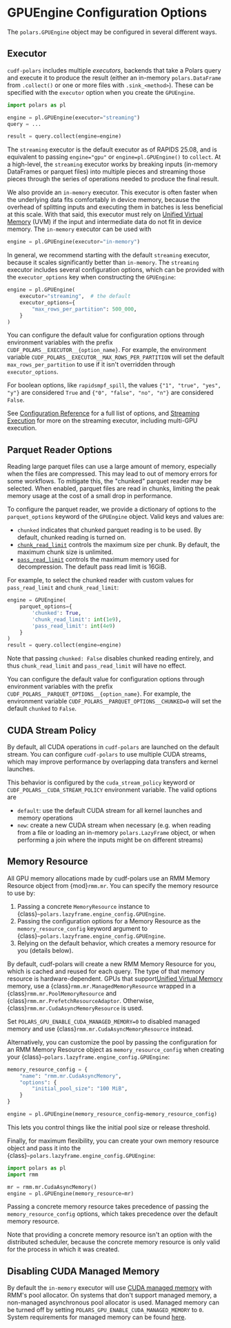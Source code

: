 # GPUEngine Configuration Options

The `polars.GPUEngine` object may be configured in several different ways.

## Executor

`cudf-polars` includes multiple *executors*, backends that take a Polars query and execute it to produce the result (either an in-memory `polars.DataFrame` from `.collect()` or one or more files with `.sink_<method>`). These can be specified with the `executor` option when you create the `GPUEngine`.

```python
import polars as pl

engine = pl.GPUEngine(executor="streaming")
query = ...

result = query.collect(engine=engine)
```

The `streaming` executor is the default executor as of RAPIDS 25.08, and is
equivalent to passing `engine="gpu"` or `engine=pl.GPUEngine()` to `collect`. At
a high-level, the `streaming` executor works by breaking inputs (in-memory
DataFrames or parquet files) into multiple pieces and streaming those pieces
through the series of operations needed to produce the final result.

We also provide an `in-memory` executor. This executor is often faster when the
underlying data fits comfortably in device memory, because the overhead of splitting
inputs and executing them in batches is less beneficial at this scale. With that said,
this executor must rely on [Unified Virtual Memory] (UVM) if the input and intermediate
data do not fit in device memory. The `in-memory` executor can be used with

```python
engine = pl.GPUEngine(executor="in-memory")
```

In general, we recommend starting with the default `streaming` executor, because
it scales significantly better than `in-memory`. The `streaming` executor includes
several configuration options, which can be provided with the `executor_options`
key when constructing the `GPUEngine`:

```python
engine = pl.GPUEngine(
    executor="streaming",  # the default
    executor_options={
        "max_rows_per_partition": 500_000,
    }
)
```

You can configure the default value for configuration options through
environment variables with the prefix `CUDF_POLARS__EXECUTOR__{option_name}`.
For example, the environment variable
`CUDF_POLARS__EXECUTOR__MAX_ROWS_PER_PARTITION` will set the default
`max_rows_per_partition` to use if it isn't overridden through
`executor_options`.

For boolean options, like `rapidsmpf_spill`, the values `{"1", "true", "yes", "y"}`
are considered `True` and `{"0", "false", "no", "n"}` are considered `False`.

See [Configuration Reference](#cudf-polars-api) for a full list of options, and
[Streaming Execution](#cudf-polars-streaming) for more on the streaming executor,
including multi-GPU execution.

## Parquet Reader Options

Reading large parquet files can use a large amount of memory, especially when the files are compressed. This may lead to out of memory errors for some workflows. To mitigate this, the "chunked" parquet reader may be selected. When enabled, parquet files are read in chunks, limiting the peak memory usage at the cost of a small drop in performance.

To configure the parquet reader, we provide a dictionary of options to the `parquet_options` keyword of the `GPUEngine` object. Valid keys and values are:
- `chunked` indicates that chunked parquet reading is to be used. By default, chunked reading is turned on.
- [`chunk_read_limit`](https://docs.rapids.ai/api/libcudf/legacy/classcudf_1_1io_1_1chunked__parquet__reader#aad118178b7536b7966e3325ae1143a1a) controls the maximum size per chunk. By default, the maximum chunk size is unlimited.
- [`pass_read_limit`](https://docs.rapids.ai/api/libcudf/legacy/classcudf_1_1io_1_1chunked__parquet__reader#aad118178b7536b7966e3325ae1143a1a) controls the maximum memory used for decompression. The default pass read limit is 16GiB.

For example, to select the chunked reader with custom values for `pass_read_limit` and `chunk_read_limit`:
```python
engine = GPUEngine(
    parquet_options={
        'chunked': True,
        'chunk_read_limit': int(1e9),
        'pass_read_limit': int(4e9)
    }
)
result = query.collect(engine=engine)
```
Note that passing `chunked: False` disables chunked reading entirely, and thus `chunk_read_limit` and `pass_read_limit` will have no effect.

You can configure the default value for configuration options through
environment variables with the prefix
`CUDF_POLARS__PARQUET_OPTIONS__{option_name}`. For example, the environment
variable `CUDF_POLARS__PARQUET_OPTIONS__CHUNKED=0` will set the default
`chunked` to `False`.

## CUDA Stream Policy

By default, all CUDA operations in `cudf-polars` are launched on the default
stream. You can configure `cudf-polars` to use multiple CUDA streams, which may
improve performance by overlapping data transfers and kernel launches.

This behavior is configured by the `cuda_stream_policy` keyword or
`CUDF_POLARS__CUDA_STREAM_POLICY` environment variable.  The valid options are

* `default`: use the default CUDA stream for all kernel launches and memory operations
* `new`: create a new CUDA stream when necessary (e.g. when reading from a file or loading an in-memory `polars.LazyFrame` object,
  or when performing a join where the inputs might be on different streams)

## Memory Resource

All GPU memory allocations made by cudf-polars use an RMM Memory Resource object from {mod}`rmm.mr`. You can specify
the memory resource to use by:

1. Passing a concrete `MemoryResource` instance to {class}`~polars.lazyframe.engine_config.GPUEngine`.
2. Passing the configuration options for a Memory Resource as the `memory_resource_config` keyword argument to {class}`~polars.lazyframe.engine_config.GPUEngine`.
3. Relying on the default behavior, which creates a memory resource for you (details below).

By default, cudf-polars will create a new RMM Memory Resource for you, which is cached and reused
for each query. The type of that memory resource is hardware-dependent. GPUs that support[Unified Virtual Memory] memory,
use a {class}`rmm.mr.ManagedMemoryResource` wrapped in a {class}`rmm.mr.PoolMemoryResource` and {class}`rmm.mr.PrefetchResourceAdaptor`.
Otherwise, {class}`rmm.mr.CudaAsyncMemoryResource` is used.

Set `POLARS_GPU_ENABLE_CUDA_MANAGED_MEMORY=0` to disabled managed memory and use {class}`rmm.mr.CudaAsyncMemoryResource` instead.

Alternatively, you can customize the pool by passing the configuration for an RMM Memory Resource object as `memory_resource_config`
when creating your {class}`~polars.lazyframe.engine_config.GPUEngine`:

```python
memory_resource_config = {
    "name": "rmm.mr.CudaAsyncMemory",
    "options": {
        "initial_pool_size": "100 MiB",
    }
}

engine = pl.GPUEngine(memory_resource_config=memory_resource_config)
```

This lets you control things like the initial pool size or release threshold.

Finally, for maximum flexibility, you can create your own memory resource object and pass it into the {class}`~polars.lazyframe.engine_config.GPUEngine`:

```python
import polars as pl
import rmm

mr = rmm.mr.CudaAsyncMemory()
engine = pl.GPUEngine(memory_resource=mr)
```

Passing a concrete memory resource takes precedence of passing the `memory_resource_config` options,
which takes precedence over the default memory resource.

Note that providing a concrete memory resource isn't an option with the distributed scheduler,
because the concrete memory resource is only valid for the process in which it was created.

## Disabling CUDA Managed Memory

By default the `in-memory` executor will use [CUDA managed memory](https://docs.nvidia.com/cuda/cuda-c-programming-guide/index.html#unified-memory-introduction) with RMM's pool allocator. On systems that don't support managed memory, a non-managed asynchronous pool
allocator is used.
Managed memory can be turned off by setting `POLARS_GPU_ENABLE_CUDA_MANAGED_MEMORY` to `0`. System requirements for managed memory can be found [here](
https://docs.nvidia.com/cuda/cuda-c-programming-guide/index.html#system-requirements-for-unified-memory).

[Unified Virtual Memory]: https://developer.nvidia.com/blog/unified-memory-cuda-beginners/
